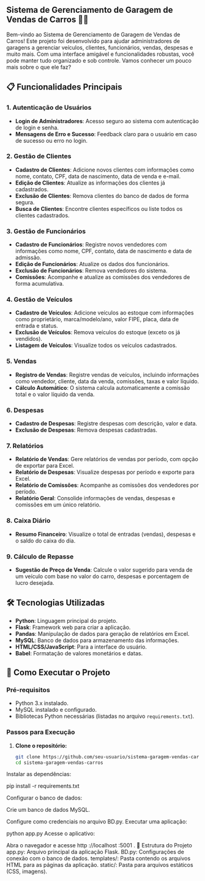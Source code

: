## Sistema de Gerenciamento de Garagem de Vendas de Carros 🚗💼

Bem-vindo ao Sistema de Gerenciamento de Garagem de Vendas de Carros! Este projeto foi desenvolvido para ajudar administradores de garagens a gerenciar veículos, clientes, funcionários, vendas, despesas e muito mais. Com uma interface amigável e funcionalidades robustas, você pode manter tudo organizado e sob controle. Vamos conhecer um pouco mais sobre o que ele faz?

## 📋 Funcionalidades Principais

### 1. Autenticação de Usuários
- **Login de Administradores**: Acesso seguro ao sistema com autenticação de login e senha.
- **Mensagens de Erro e Sucesso**: Feedback claro para o usuário em caso de sucesso ou erro no login.

### 2. Gestão de Clientes
- **Cadastro de Clientes**: Adicione novos clientes com informações como nome, contato, CPF, data de nascimento, data de venda e e-mail.
- **Edição de Clientes**: Atualize as informações dos clientes já cadastrados.
- **Exclusão de Clientes**: Remova clientes do banco de dados de forma segura.
- **Busca de Clientes**: Encontre clientes específicos ou liste todos os clientes cadastrados.

### 3. Gestão de Funcionários
- **Cadastro de Funcionários**: Registre novos vendedores com informações como nome, CPF, contato, data de nascimento e data de admissão.
- **Edição de Funcionários**: Atualize os dados dos funcionários.
- **Exclusão de Funcionários**: Remova vendedores do sistema.
- **Comissões**: Acompanhe e atualize as comissões dos vendedores de forma acumulativa.

### 4. Gestão de Veículos
- **Cadastro de Veículos**: Adicione veículos ao estoque com informações como proprietário, marca/modelo/ano, valor FIPE, placa, data de entrada e status.
- **Exclusão de Veículos**: Remova veículos do estoque (exceto os já vendidos).
- **Listagem de Veículos**: Visualize todos os veículos cadastrados.

### 5. Vendas
- **Registro de Vendas**: Registre vendas de veículos, incluindo informações como vendedor, cliente, data da venda, comissões, taxas e valor líquido.
- **Cálculo Automático**: O sistema calcula automaticamente a comissão total e o valor líquido da venda.

### 6. Despesas
- **Cadastro de Despesas**: Registre despesas com descrição, valor e data.
- **Exclusão de Despesas**: Remova despesas cadastradas.

### 7. Relatórios
- **Relatório de Vendas**: Gere relatórios de vendas por período, com opção de exportar para Excel.
- **Relatório de Despesas**: Visualize despesas por período e exporte para Excel.
- **Relatório de Comissões**: Acompanhe as comissões dos vendedores por período.
- **Relatório Geral**: Consolide informações de vendas, despesas e comissões em um único relatório.

### 8. Caixa Diário
- **Resumo Financeiro**: Visualize o total de entradas (vendas), despesas e o saldo do caixa do dia.

### 9. Cálculo de Repasse
- **Sugestão de Preço de Venda**: Calcule o valor sugerido para venda de um veículo com base no valor do carro, despesas e porcentagem de lucro desejada.

## 🛠️ Tecnologias Utilizadas

- **Python**: Linguagem principal do projeto.
- **Flask**: Framework web para criar a aplicação.
- **Pandas**: Manipulação de dados para geração de relatórios em Excel.
- **MySQL**: Banco de dados para armazenamento das informações.
- **HTML/CSS/JavaScript**: Para a interface do usuário.
- **Babel**: Formatação de valores monetários e datas.

## 🚀 Como Executar o Projeto

### Pré-requisitos
- Python 3.x instalado.
- MySQL instalado e configurado.
- Bibliotecas Python necessárias (listadas no arquivo `requirements.txt`).

### Passos para Execução

1. **Clone o repositório:**
   ```bash
   git clone https://github.com/seu-usuario/sistema-garagem-vendas-carros.git
   cd sistema-garagem-vendas-carros
Instalar as dependências:

pip install -r requirements.txt


Configurar o banco de dados:

Crie um banco de dados MySQL.

Configure como credenciais no arquivo BD.py.
Executar uma aplicação:

python app.py
Acesse o aplicativo:

Abra o navegador e acesse http ://localhost :5001 .
📂 Estrutura do Projeto
app.py: Arquivo principal da aplicação Flask.
BD.py: Configurações de conexão com o banco de dados.
templates/: Pasta contendo os arquivos HTML para as páginas da aplicação.
static/: Pasta para arquivos estáticos (CSS, imagens).
